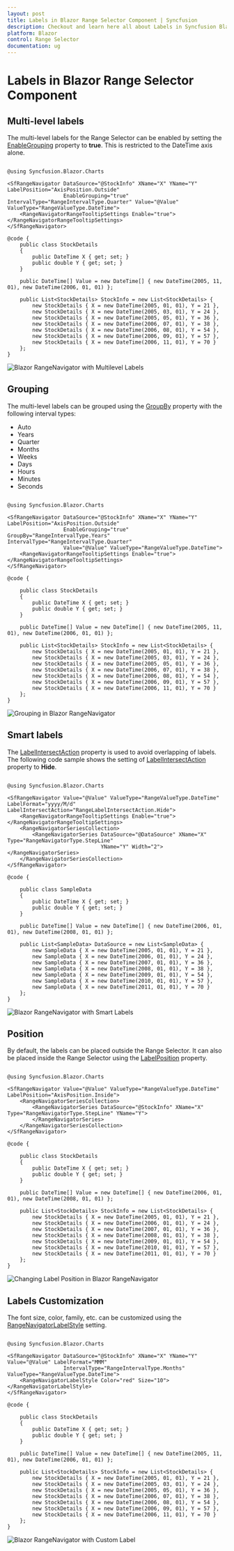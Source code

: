 ```yaml
---
layout: post
title: Labels in Blazor Range Selector Component | Syncfusion
description: Checkout and learn here all about Labels in Syncfusion Blazor Range Selector component and much more.
platform: Blazor
control: Range Selector
documentation: ug
---
```


# Labels in Blazor Range Selector Component

## Multi-level labels

The multi-level labels for the Range Selector can be enabled by setting the [EnableGrouping](https://help.syncfusion.com/cr/blazor/Syncfusion.Blazor.Charts.SfRangeNavigator.html#Syncfusion_Blazor_Charts_SfRangeNavigator_EnableGrouping) property to **true**. This is restricted to the DateTime axis alone.

```cshtml

@using Syncfusion.Blazor.Charts

<SfRangeNavigator DataSource="@StockInfo" XName="X" YName="Y"      LabelPosition="AxisPosition.Outside"
                  EnableGrouping="true" IntervalType="RangeIntervalType.Quarter" Value="@Value" ValueType="RangeValueType.DateTime">
    <RangeNavigatorRangeTooltipSettings Enable="true"></RangeNavigatorRangeTooltipSettings>
</SfRangeNavigator>

@code {
    public class StockDetails
    {
        public DateTime X { get; set; }
        public double Y { get; set; }
    }

    public DateTime[] Value = new DateTime[] { new DateTime(2005, 11, 01), new DateTime(2006, 01, 01) };

    public List<StockDetails> StockInfo = new List<StockDetails> {
        new StockDetails { X = new DateTime(2005, 01, 01), Y = 21 },
        new StockDetails { X = new DateTime(2005, 03, 01), Y = 24 },
        new StockDetails { X = new DateTime(2005, 05, 01), Y = 36 },
        new StockDetails { X = new DateTime(2006, 07, 01), Y = 38 },
        new StockDetails { X = new DateTime(2006, 08, 01), Y = 54 },
        new StockDetails { X = new DateTime(2006, 09, 01), Y = 57 },
        new StockDetails { X = new DateTime(2006, 11, 01), Y = 70 }
    };
}

```

![Blazor RangeNavigator with Multilevel Labels](images/labels/blazor-rangenavigator-multilevel-labels.png)

## Grouping

The multi-level labels can be grouped using the [GroupBy](https://help.syncfusion.com/cr/blazor/Syncfusion.Blazor.Charts.SfRangeNavigator.html#Syncfusion_Blazor_Charts_SfRangeNavigator_GroupBy) property with the following interval types:

* Auto
* Years
* Quarter
* Months
* Weeks
* Days
* Hours
* Minutes
* Seconds

```cshtml

@using Syncfusion.Blazor.Charts

<SfRangeNavigator DataSource="@StockInfo" XName="X" YName="Y" LabelPosition="AxisPosition.Outside"
                  EnableGrouping="true" GroupBy="RangeIntervalType.Years" IntervalType="RangeIntervalType.Quarter"
                  Value="@Value" ValueType="RangeValueType.DateTime">
    <RangeNavigatorRangeTooltipSettings Enable="true"></RangeNavigatorRangeTooltipSettings>
</SfRangeNavigator>

@code {

    public class StockDetails
    {
        public DateTime X { get; set; }
        public double Y { get; set; }
    }

    public DateTime[] Value = new DateTime[] { new DateTime(2005, 11, 01), new DateTime(2006, 01, 01) };

    public List<StockDetails> StockInfo = new List<StockDetails> {
        new StockDetails { X = new DateTime(2005, 01, 01), Y = 21 },
        new StockDetails { X = new DateTime(2005, 03, 01), Y = 24 },
        new StockDetails { X = new DateTime(2005, 05, 01), Y = 36 },
        new StockDetails { X = new DateTime(2006, 07, 01), Y = 38 },
        new StockDetails { X = new DateTime(2006, 08, 01), Y = 54 },
        new StockDetails { X = new DateTime(2006, 09, 01), Y = 57 },
        new StockDetails { X = new DateTime(2006, 11, 01), Y = 70 }
    };
}

```

![Grouping in Blazor RangeNavigator](images/labels/blazor-rangenavigator-grouping.png)

## Smart labels

The [LabelIntersectAction](https://help.syncfusion.com/cr/blazor/Syncfusion.Blazor.Charts.SfRangeNavigator.html#Syncfusion_Blazor_Charts_SfRangeNavigator_LabelIntersectAction) property is used to avoid overlapping of labels. The following code sample shows the setting of [LabelIntersectAction](https://help.syncfusion.com/cr/blazor/Syncfusion.Blazor.Charts.SfRangeNavigator.html#Syncfusion_Blazor_Charts_SfRangeNavigator_LabelIntersectAction) property to **Hide**.

```cshtml

@using Syncfusion.Blazor.Charts

<SfRangeNavigator Value="@Value" ValueType="RangeValueType.DateTime" LabelFormat="yyyy/M/d" LabelIntersectAction="RangeLabelIntersectAction.Hide">
    <RangeNavigatorRangeTooltipSettings Enable="true"></RangeNavigatorRangeTooltipSettings>
    <RangeNavigatorSeriesCollection>
        <RangeNavigatorSeries DataSource="@DataSource" XName="X" Type="RangeNavigatorType.StepLine"
                              YName="Y" Width="2"></RangeNavigatorSeries>
    </RangeNavigatorSeriesCollection>
</SfRangeNavigator>

@code {

    public class SampleData
    {
        public DateTime X { get; set; }
        public double Y { get; set; }
    }

    public DateTime[] Value = new DateTime[] { new DateTime(2006, 01, 01), new DateTime(2008, 01, 01) };

    public List<SampleData> DataSource = new List<SampleData> {
        new SampleData { X = new DateTime(2005, 01, 01), Y = 21 },
        new SampleData { X = new DateTime(2006, 01, 01), Y = 24 },
        new SampleData { X = new DateTime(2007, 01, 01), Y = 36 },
        new SampleData { X = new DateTime(2008, 01, 01), Y = 38 },
        new SampleData { X = new DateTime(2009, 01, 01), Y = 54 },
        new SampleData { X = new DateTime(2010, 01, 01), Y = 57 },
        new SampleData { X = new DateTime(2011, 01, 01), Y = 70 }
    };
}

```

![Blazor RangeNavigator with Smart Labels](images/labels/blazor-rangenavigator-smart-labels.png)

## Position

By default, the labels can be placed outside the Range Selector. It can also be placed inside the Range Selector using the [LabelPosition](https://help.syncfusion.com/cr/blazor/Syncfusion.Blazor.Charts.SfRangeNavigator.html#Syncfusion_Blazor_Charts_SfRangeNavigator_LabelPosition) property.

```cshtml

@using Syncfusion.Blazor.Charts

<SfRangeNavigator Value="@Value" ValueType="RangeValueType.DateTime" LabelPosition="AxisPosition.Inside">
    <RangeNavigatorSeriesCollection>
        <RangeNavigatorSeries DataSource="@StockInfo" XName="X" Type="RangeNavigatorType.StepLine" YName="Y">
        </RangeNavigatorSeries>
    </RangeNavigatorSeriesCollection>
</SfRangeNavigator>

@code {

    public class StockDetails
    {
        public DateTime X { get; set; }
        public double Y { get; set; }
    }
    
    public DateTime[] Value = new DateTime[] { new DateTime(2006, 01, 01), new DateTime(2008, 01, 01) };

    public List<StockDetails> StockInfo = new List<StockDetails> {
        new StockDetails { X = new DateTime(2005, 01, 01), Y = 21 },
        new StockDetails { X = new DateTime(2006, 01, 01), Y = 24 },
        new StockDetails { X = new DateTime(2007, 01, 01), Y = 36 },
        new StockDetails { X = new DateTime(2008, 01, 01), Y = 38 },
        new StockDetails { X = new DateTime(2009, 01, 01), Y = 54 },
        new StockDetails { X = new DateTime(2010, 01, 01), Y = 57 },
        new StockDetails { X = new DateTime(2011, 01, 01), Y = 70 }
    };
}

```

![Changing Label Position in Blazor RangeNavigator](images/labels/blazor-rangenavigator-change-label-position.png)

## Labels Customization

The font size, color, family, etc. can be customized using the [RangeNavigatorLabelStyle](https://help.syncfusion.com/cr/blazor/Syncfusion.Blazor.Charts.RangeNavigatorLabelStyle.html) setting.

```cshtml

@using Syncfusion.Blazor.Charts

<SfRangeNavigator DataSource="@StockInfo" XName="X" YName="Y" Value="@Value" LabelFormat="MMM"
                  IntervalType="RangeIntervalType.Months" ValueType="RangeValueType.DateTime">
    <RangeNavigatorLabelStyle Color="red" Size="10"></RangeNavigatorLabelStyle>
</SfRangeNavigator>

@code {

    public class StockDetails
    {
        public DateTime X { get; set; }
        public double Y { get; set; }
    }

    public DateTime[] Value = new DateTime[] { new DateTime(2005, 11, 01), new DateTime(2006, 01, 01) };

    public List<StockDetails> StockInfo = new List<StockDetails> {
        new StockDetails { X = new DateTime(2005, 01, 01), Y = 21 },
        new StockDetails { X = new DateTime(2005, 03, 01), Y = 24 },
        new StockDetails { X = new DateTime(2005, 05, 01), Y = 36 },
        new StockDetails { X = new DateTime(2006, 07, 01), Y = 38 },
        new StockDetails { X = new DateTime(2006, 08, 01), Y = 54 },
        new StockDetails { X = new DateTime(2006, 09, 01), Y = 57 },
        new StockDetails { X = new DateTime(2006, 11, 01), Y = 70 }
    };
}

```

![Blazor RangeNavigator with Custom Label](images/labels/blazor-rangenavigator-custom-label.png)